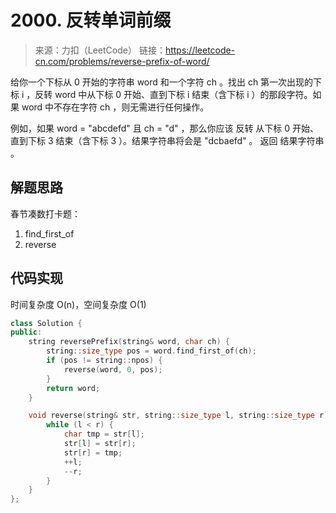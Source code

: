 # 2000. 反转单词前缀
> 来源：力扣（LeetCode）
链接：https://leetcode-cn.com/problems/reverse-prefix-of-word/

给你一个下标从 0 开始的字符串 word 和一个字符 ch 。找出 ch 第一次出现的下标 i ，反转 word 中从下标 0 开始、直到下标 i 结束（含下标 i ）的那段字符。如果 word 中不存在字符 ch ，则无需进行任何操作。

例如，如果 word = "abcdefd" 且 ch = "d" ，那么你应该 反转 从下标 0 开始、直到下标 3 结束（含下标 3 ）。结果字符串将会是 "dcbaefd" 。
返回 结果字符串 。

## 解题思路
春节凑数打卡题：
1. find_first_of
2. reverse

## 代码实现
时间复杂度 O(n)，空间复杂度 O(1)
```cpp
class Solution {
public:
    string reversePrefix(string& word, char ch) {
        string::size_type pos = word.find_first_of(ch);
        if (pos != string::npos) {   
            reverse(word, 0, pos);
        }
        return word;
    }

    void reverse(string& str, string::size_type l, string::size_type r) {
        while (l < r) {
            char tmp = str[l];
            str[l] = str[r];
            str[r] = tmp;
            ++l;
            --r;
        }
    }
};
```


